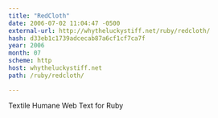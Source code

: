 ```yaml
---
title: "RedCloth"
date: 2006-07-02 11:04:47 -0500
external-url: http://whytheluckystiff.net/ruby/redcloth/
hash: d33eb1c1739adcecab87a6cf1cf7ca7f
year: 2006
month: 07
scheme: http
host: whytheluckystiff.net
path: /ruby/redcloth/

---
```


Textile Humane Web Text for Ruby
